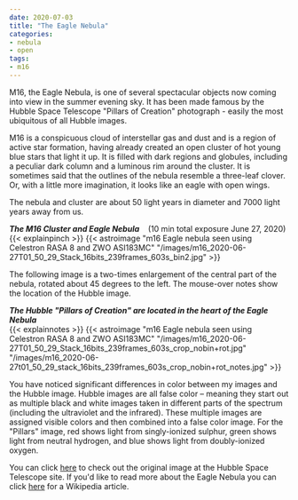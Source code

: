 ```yaml
---
date: 2020-07-03
title: "The Eagle Nebula"
categories:
- nebula
- open
tags:
- m16
---
```

M16, the Eagle Nebula, is one of several spectacular objects now coming into view in the summer evening sky. It has been made famous by the Hubble Space Telescope "Pillars of Creation" photograph - easily the most ubiquitous of all Hubble images.


<!--more-->
M16 is a conspicuous cloud of interstellar gas and dust and is a region of active star formation, having already created an open cluster of hot young blue stars that light it up. It is filled with dark regions and globules, including a peculiar dark column and a luminous rim around the cluster. It is sometimes said that the outlines of the nebula resemble a three-leaf clover. Or, with a little more imagination, it looks like an eagle with open wings.

The nebula and cluster are about 50 light years in diameter and 7000 light years away from us.

_**The M16 Cluster and Eagle Nebula**_ &nbsp;&nbsp; (10 min total exposure June 27, 2020)<br>
{{< explainpinch >}}
{{< astroimage "m16 Eagle nebula seen using Celestron RASA 8 and ZWO ASI183MC" "/images/m16_2020-06-27T01_50_29_Stack_16bits_239frames_603s_bin2.jpg" >}}


The following image is a two-times enlargement of the central part of the nebula, rotated about 45 degrees to the left. The mouse-over notes show the location of the Hubble image.

_**The Hubble "Pillars of Creation" are located in the heart of the Eagle Nebula**_ <br>
{{< explainnotes >}}
{{< astroimage "m16 Eagle nebula seen using Celestron RASA 8 and ZWO ASI183MC" "/images/m16_2020-06-27T01_50_29_Stack_16bits_239frames_603s_crop_nobin+rot.jpg" "/images/m16_2020-06-27t01_50_29_stack_16bits_239frames_603s_crop_nobin+rot_notes.jpg" >}}

You have noticed significant differences in color between my images and the Hubble image. Hubble images are all false color – meaning they start out as multiple black and white images taken in different parts of the spectrum (including the ultraviolet and the infrared). These multiple images are assigned visible colors and then combined into a false color image. For the "Pillars" image, red shows light from singly-ionized sulphur, green shows light from neutral hydrogen, and blue shows light from doubly-ionized oxygen.

You can click [here]( https://www.spacetelescope.org/images/opo9544a/) to check out the original image at the Hubble Space Telescope site.
If you'd like to read more about the Eagle Nebula you can click [here](https://en.wikipedia.org/wiki/Eagle_Nebula) for a Wikipedia article.

<!--
I am very pleased at how much detail my modest setup can show in the Eagle Nebula, and my wife is very pleased that it cost WAY less than Hubble's $1.5 billion and counting!
-->
